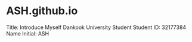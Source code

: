 # ASH.github.io

Title: Introduce Myself
Dankook University Student
Student ID: 32177384
Name Initial: ASH
